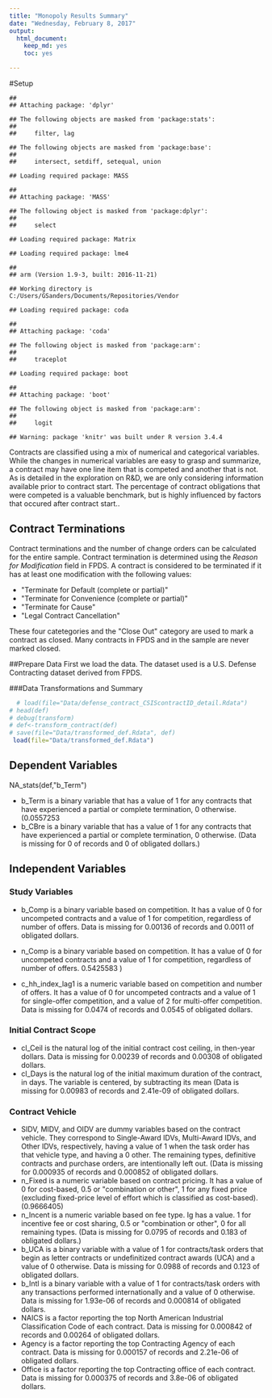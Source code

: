 ```yaml
---
title: "Monopoly Results Summary"
date: "Wednesday, February 8, 2017"
output: 
  html_document: 
    keep_md: yes
    toc: yes

---
```


#Setup

```
## 
## Attaching package: 'dplyr'
```

```
## The following objects are masked from 'package:stats':
## 
##     filter, lag
```

```
## The following objects are masked from 'package:base':
## 
##     intersect, setdiff, setequal, union
```

```
## Loading required package: MASS
```

```
## 
## Attaching package: 'MASS'
```

```
## The following object is masked from 'package:dplyr':
## 
##     select
```

```
## Loading required package: Matrix
```

```
## Loading required package: lme4
```

```
## 
## arm (Version 1.9-3, built: 2016-11-21)
```

```
## Working directory is C:/Users/GSanders/Documents/Repositories/Vendor
```

```
## Loading required package: coda
```

```
## 
## Attaching package: 'coda'
```

```
## The following object is masked from 'package:arm':
## 
##     traceplot
```

```
## Loading required package: boot
```

```
## 
## Attaching package: 'boot'
```

```
## The following object is masked from 'package:arm':
## 
##     logit
```

```
## Warning: package 'knitr' was built under R version 3.4.4
```


Contracts are classified using a mix of numerical and categorical variables. While the changes in numerical variables are easy to grasp and summarize, a contract may have one line item that is competed and another that is not. As is detailed in the exploration on R&D, we are only considering information available prior to contract start. The percentage of contract obligations that were competed is a valuable benchmark, but is highly influenced by factors that occured after contract start..

## Contract Terminations

Contract terminations and the number of change orders can be calculated for the entire sample.  Contract termination is determined using the *Reason for Modification* field in FPDS.  A contract is considered to be terminated if it has at least one modification with the following values:

* "Terminate for Default (complete or partial)"
* "Terminate for Convenience (complete or partial)"
* "Terminate for Cause"
* "Legal Contract Cancellation"

These four catetegories and the "Close Out" category are used to mark a contract as closed.  Many contracts in FPDS and in the sample are never marked closed.  


##Prepare Data
First we load the data. The dataset used is a U.S. Defense Contracting dataset derived from   FPDS.


###Data Transformations and Summary




```r
  # load(file="Data/defense_contract_CSIScontractID_detail.Rdata")
# head(def)
# debug(transform)
# def<-transform_contract(def)
# save(file="Data/transformed_def.Rdata", def)
 load(file="Data/transformed_def.Rdata")
```



## Dependent Variables

NA_stats(def,"b_Term")
* b_Term is a binary variable that has a value of 1 for any contracts that have experienced a partial or complete termination, 0 otherwise. (0.0557253
* b_CBre is a binary variable that has a value of 1 for any contracts that have experienced a partial or complete termination, 0 otherwise. (Data is missing for 0 of records and 0 of obligated dollars.)

## Independent Variables

### Study Variables

* b_Comp is a binary variable based on competition. It has a value of 0 for uncompeted contracts and a value of 1 for competition, regardless of number of offers. Data is missing for 0.00136 of records and 0.0011 of obligated dollars.
* n_Comp is a binary variable based on competition. It has a value of 0 for uncompeted contracts and a value of 1 for competition, regardless of number of offers. 0.5425583
)

* c_hh_index_lag1 is a numeric variable based on competition and number of offers. It has a value of 0 for uncompeted contracts and a value of 1 for single-offer competition, and a value of 2 for multi-offer competition. Data is missing for 0.0474 of records and 0.0545 of obligated dollars.

### Initial Contract Scope
* cl_Ceil is the natural log of the initial contract cost ceiling, in then-year dollars. Data is missing for 0.00239 of records and 0.00308 of obligated dollars.
* cl_Days is the natural log of the initial maximum duration of the contract, in days. The variable is centered, by subtracting its mean (Data is missing for 0.00983 of records and 2.41e-09 of obligated dollars. 

### Contract Vehicle
* SIDV, MIDV, and OIDV are dummy variables based on the contract vehicle. They correspond to Single-Award IDVs, Multi-Award IDVs, and Other IDVs, respectively, having a value of 1 when the task order has that vehicle type, and having a 0 other. The remaining types, definitive contracts and purchase orders, are intentionally left out. (Data is missing for 0.000935 of records and 0.000852 of obligated dollars.
* n_Fixed is a numeric variable based on contract pricing. It has a value of 0 for cost-based, 0.5 or "combination or other", 1 for any fixed price (excluding fixed-price level of effort which is classified as cost-based). (0.9666405)
* n_Incent is a numeric variable based on fee type. Ig has a value. 1 for incentive fee or cost sharing, 0.5 or "combination or other", 0 for all remaining types. (Data is missing for 0.0795 of records and 0.183 of obligated dollars.)
* b_UCA is a binary variable with a value of 1 for contracts/task orders that begin as letter contracts or undefinitized contract awards (UCA) and a value of 0 otherwise. Data is missing for 0.0988 of records and 0.123 of obligated dollars.
* b_Intl is a binary variable with a value of 1 for contracts/task orders with any transactions performed internationally and a value of 0 otherwise. Data is missing for 1.93e-06 of records and 0.000814 of obligated dollars.
* NAICS is a factor reporting the top North American Industrial Classification Code of each contract. 
Data is missing for 0.000842 of records and 0.00264 of obligated dollars.
* Agency is a factor reporting the top Contracting Agency of each contract. 
Data is missing for 0.000157 of records and 2.21e-06 of obligated dollars.
* Office is a factor reporting the top Contracting office of each contract. 
Data is missing for 0.000375 of records and 3.8e-06 of obligated dollars.

